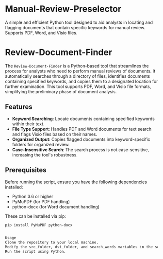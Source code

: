 # Manual-Review-Preselector
A simple and efficient Python tool designed to aid analysts in locating and flagging documents that contain specific keywords for manual review. Supports PDF, Word, and Visio files.
# Review-Document-Finder

The `Review-Document-Finder` is a Python-based tool that streamlines the process for analysts who need to perform manual reviews of documents. It automatically searches through a directory of files, identifies documents containing specified keywords, and copies them to a designated location for further examination. This tool supports PDF, Word, and Visio file formats, simplifying the preliminary phase of document analysis.

## Features

- **Keyword Searching**: Locate documents containing specified keywords within their text.
- **File Type Support**: Handles PDF and Word documents for text search and flags Visio files based on their names.
- **Organized Output**: Copies flagged documents into keyword-specific folders for organized review.
- **Case-Insensitive Search**: The search process is not case-sensitive, increasing the tool's robustness.

## Prerequisites

Before running the script, ensure you have the following dependencies installed:

- Python 3.6 or higher
- PyMuPDF (for PDF handling)
- python-docx (for Word document handling)

These can be installed via pip:

```bash
pip install PyMuPDF python-docx


Usage
Clone the repository to your local machine.
Modify the src_folder, dst_folder, and search_words variables in the script to match your requirements.
Run the script using Python.
